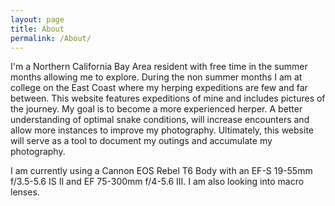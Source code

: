 ```yaml
---
layout: page
title: About
permalink: /About/
---
```


I'm a Northern California Bay Area resident with free time in the summer months allowing me to explore. 
During the non summer months I am at college on the East Coast where my herping expeditions are few and far between.
This website features expeditions of mine and includes pictures of the journey. 
My goal is to become a more experienced herper. A better understanding of optimal snake conditions, will increase encounters and allow more instances to improve my photography.
Ultimately, this website will serve as a tool to document my outings and accumulate my photography.

I am currently using a Cannon EOS Rebel T6 Body with an EF-S 19-55mm f/3.5-5.6 IS II and EF 75-300mm f/4-5.6 III. I am also looking into macro lenses.